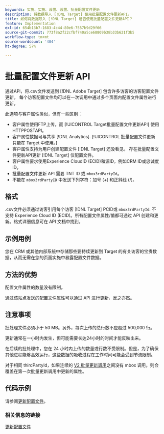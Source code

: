 ```yaml
---
keywords: 实施、实施、设置、设置、批量配置文件更新
description: 将数据导入 [!DNL Target] 使用批量配置文件更新API。
title: 如何将数据导入 [!DNL Target] 是否使用批量配置文件更新API？
feature: Implementation
exl-id: 654b13b7-1683-4c44-80e6-7557b9d29f66
source-git-commit: 773f8a2f22cfbf740a5ce68809b38b33b621f3b5
workflow-type: tm+mt
source-wordcount: '404'
ht-degree: 57%

---
```


# 批量配置文件更新 API

通过API，将.csv文件发送到 [!DNL Adobe Target] 包含许多访客的访客配置文件更新。 每个访客配置文件均可以在一次调用中通过多个页面内配置文件属性进行更新。

此选项与客户属性类似，但有一些区别：

* 客户属性使用FTP上传，而 [!UICONTROL Target批量配置文件更新API] 使用HTTPPOSTAPI。
* 客户属性数据可与共享 [!DNL Analytics]. [!UICONTROL 批量配置文件更新只能在 Target 中使用。]
* 客户属性支持为用户创建配置文件 [!DNL Target] 还没看见。 存在批量配置文件更新API更新 [!DNL Target] 仅配置文件。
* 客户属性要求使用Experience CloudID (ECID)和源ID，例如CRM ID或忠诚度ID。
* 批量配置文件更新 API 需要 TNT ID 或 `mbox3rdPartyId`。
* 不能在 `mbox3rdPartyID` 中发送下列字符：加号 (+) 和正斜线 (/)。

## 格式

.csv文件必须通过访客引用每个访客 [!DNL Target] PCID或 `mbox3rdPartyId`. 不支持 Experience Cloud ID (ECID)。所有配置文件属性/值都可通过 API 创建和更新。格式详细信息可在 API 文档中找到。

## 示例用例

您在 CRM 或其他内部系统中存储那些要持续更新到 Target 的有关访客的宝贵数据，从而无需在您的页面实施中暴露配置文件数据。

## 方法的优势

配置文件属性的数量没有限制。

通过该站点发送的配置文件属性可以通过 API 进行更新，反之亦然。

## 注意事项

批处理文件必须小于 50 MB。另外，每次上传的总行数不应超过 500,000 行。

更新通常在一小时内发生，但可能需要长达24小时的时间才能反映出来。

在后续的批处理中，您在 24 小时内上传的数量或行数不受限制。但是，为了确保其他进程能够高效运行，这些数据的吸收过程在工作时间可能会受到节流限制。

对于相同 thirdPartyId，如果连续的 [V2 批量更新调用](https://developers.adobetarget.com/api/#updating-profiles)之间没有 mbox 调用，则会覆盖在第一次批量更新调用中更新的属性。

## 代码示例

请参阅[更新配置文件](https://developers.adobetarget.com/api/#updating-profiles)。

### 相关信息的链接

[更新配置文件](https://developers.adobetarget.com/api/#updating-profiles)
